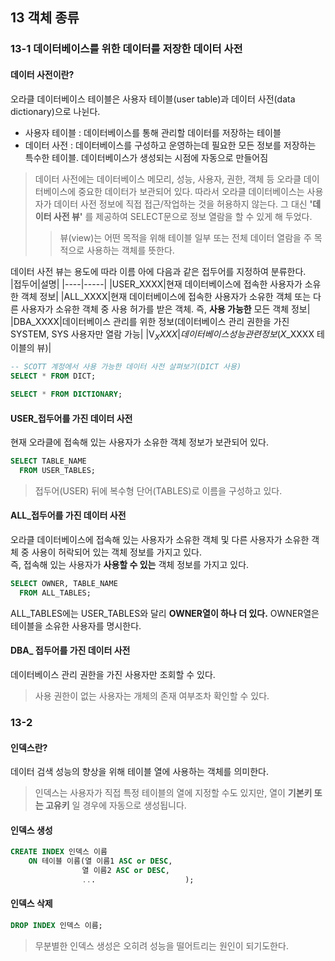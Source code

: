 ## 13 객체 종류

### 13-1 데이터베이스를 위한 데이터를 저장한 데이터 사전
#### 데이터 사전이란?
오라클 데이터베이스 테이블은 사용자 테이블(user table)과 데이터 사전(data dictionary)으로 나뉜다.     
- 사용자 테이블 : 데이터베이스를 통해 관리할 데이터를 저장하는 테이블        
- 데이터 사전 : 데이터베이스를 구성하고 운영하는데 필요한 모든 정보를 저장하는 특수한 테이블. 데이터베이스가 생성되는 시점에 자동으로 만들어짐     
> 데이터 사전에는 데이터베이스 메모리, 성능, 사용자, 권한, 객체 등 오라클 데이터베이스에 중요한 데이터가 보관되어 있다. 
> 따라서 오라클 데이터베이스는 사용자가 데이터 사전 정보에 직접 접근/작업하는 것을 허용하지 않는다. 
> 그 대신 **'데이터 사전 뷰'** 를 제공하여 SELECT문으로 정보 열람을 할 수 있게 해 두었다.
>> 뷰(view)는 어떤 목적을 위해 테이블 일부 또는 전체 데이터 열람을 주 목적으로 사용하는 객체를 뜻한다.

데이터 사전 뷰는 용도에 따라 이름 아에 다음과 같은 접두어를 지정하여 분류한다.    
|접두어|설명|
|----|-----|
|USER_XXXX|현재 데이터베이스에 접속한 사용자가 소유한 객체 정보|
|ALL_XXXX|현재 데이터베이스에 접속한 사용자가 소유한 객체 또는 다른 사용자가 소유한 객체 중 사용 허가를 받은 객체. 즉, **사용 가능한** 모든 객체 정보|
|DBA_XXXX|데이터베이스 관리를 위한 정보(데이터베이스 관리 권한을 가진 SYSTEM, SYS 사용자만 열람 가능|
|V$_XXXX|데이터베이스 성능 관련 정보(X$_XXXX 테이블의 뷰)|

```sql
-- SCOTT 계정에서 사용 가능한 데이터 사전 살펴보기(DICT 사용)
SELECT * FROM DICT;

SELECT * FROM DICTIONARY;
```

#### USER_접두어를 가진 데이터 사전
현재 오라클에 접속해 있는 사용자가 소유한 객체 정보가 보관되어 있다.    
```sql
SELECT TABLE_NAME
  FROM USER_TABLES;
```
> 접두어(USER) 뒤에 복수형 단어(TABLES)로 이름을 구성하고 있다.    

#### ALL_접두어를 가진 데이터 사전
오라클 데이터베이스에 접속해 있는 사용자가 소유한 객체 및 다른 사용자가 소유한 객체 중 사용이 허락되어 있는 객체 정보를 가지고 있다.     
즉, 접속해 있는 사용자가 **사용할 수 있는** 객체 정보를 가지고 있다.      
```sql
SELECT OWNER, TABLE_NAME
  FROM ALL_TABLES;
```
ALL_TABLES에는 USER_TABLES와 달리 **OWNER열이 하나 더 있다.** OWNER열은 테이블을 소유한 사용자를 명시한다.        

#### DBA_ 접두어를 가진 데이터 사전
데이터베이스 관리 권한을 가진 사용자만 조회할 수 있다.    
> 사용 권한이 없는 사용자는 개체의 존재 여부조차 확인할 수 있다.      

### 13-2
#### 인덱스란?
데이터 검색 성능의 향상을 위해 테이블 열에 사용하는 객체를 의미한다.    
> 인덱스는 사용자가 직접 특정 테이블의 열에 지정할 수도 있지만, 열이 **기본키 또는 고유키** 일 경우에 자동으로 생성됩니다.    

#### 인덱스 생성
```sql
CREATE INDEX 인덱스 이름
    ON 테이블 이름(열 이름1 ASC or DESC,
                열 이름2 ASC or DESC,
                ...                    );
```

#### 인덱스 삭제
```sql
DROP INDEX 인덱스 이름;
```

> 무분별한 인덱스 생성은 오히려 성능을 떨어트리는 원인이 되기도한다.
